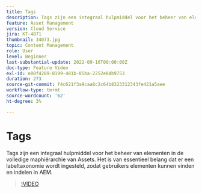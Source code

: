 ```yaml
---
title: Tags
description: Tags zijn een integraal hulpmiddel voor het beheer van elementen in de volledige maphiërarchie van Assets. Het is van essentieel belang dat er een labeltaxonomie wordt ingesteld, zodat gebruikers elementen kunnen vinden en indelen in AEM.
feature: Asset Management
version: Cloud Service
jira: KT-4871
thumbnail: 34073.jpg
topic: Content Management
role: User
level: Beginner
last-substantial-update: 2022-09-16T00:00:00Z
doc-type: Feature Video
exl-id: e80f4289-8199-481b-85ba-2252e84b9753
duration: 273
source-git-commit: f4c621f3a9caa8c2c64b8323312343fe421a5aee
workflow-type: tm+mt
source-wordcount: '62'
ht-degree: 3%

---
```


# Tags

Tags zijn een integraal hulpmiddel voor het beheer van elementen in de volledige maphiërarchie van Assets. Het is van essentieel belang dat er een labeltaxonomie wordt ingesteld, zodat gebruikers elementen kunnen vinden en indelen in AEM.

>[!VIDEO](https://video.tv.adobe.com/v/34073?quality=12&learn=on)
